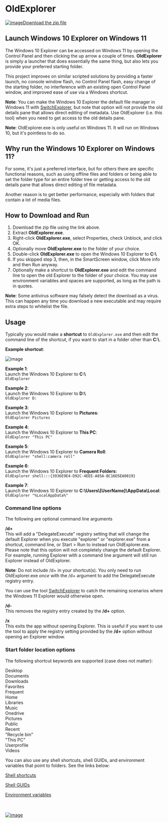 # OldExplorer

[![image](https://github.com/LesFerch/WinSetView/assets/79026235/0188480f-ca53-45d5-b9ff-daafff32869e)Download the zip file](https://github.com/LesFerch/OldExplorer/releases/download/2.1.1/OldExplorer.zip)

## Launch Windows 10 Explorer on Windows 11

The Windows 10 Explorer can be accessed on Windows 11 by opening the Control Panel and then clicking the up arrow a couple of times. **OldExplorer** is simply a launcher that does essentially the same thing, but also lets you provide your preferred starting folder.

This project improves on similar scripted solutions by providing a faster launch, no console window flash, no Control Panel flash, easy change of the starting folder, no interference with an existing open Control Panel window, and improved ease of use via a Windows shortcut.

**Note**: You can make the Windows 10 Explorer the default file manager in Windows 11 with [SwitchExplorer](https://lesferch.github.io/SwitchExplorer/), but note that option will not provide the old details pane that allows direct editing of metadata. Use OldExplorer (i.e. this tool) when you need to get access to the old details pane.

**Note**: OldExplorer.exe is only useful on Windows 11. It will run on Windows 10, but it's pointless to do so.

## Why run the Windows 10 Explorer on Windows 11?

For some, it's just a preferred interface, but for others there are specific functional reasons, such as using offline files and folders or being able to set the folder type for an entire folder tree or getting access to the old details pane that allows direct editing of file metadata.

Another reason is to get better performance, especially with folders that contain a lot of media files.

## How to Download and Run

1. Download the zip file using the link above.
2. Extract **OldExplorer.exe**.
3. Right-click **OldExplorer.exe**, select Properties, check Unblock, and click OK.
4. Optionally move **OldExplorer.exe** to the folder of your choice.
5. Double-click **OldExplorer.exe** to open the Windows 10 Explorer to **C:\\**
6. If you skipped step 3, then, in the SmartScreen window, click More info and then Run anyway.
7. Optionally make a shortcut to **OldExplorer.exe** and edit the command line to open the old Explorer to the folder of your choice. You may use environment variables and spaces are supported, as long as the path is in quotes.

**Note**: Some antivirus software may falsely detect the download as a virus. This can happen any time you download a new executable and may require extra steps to whitelist the file.

## Usage

Typically you would make a **shortcut** to `OldExplorer.exe` and then edit the command line of the shortcut, if you want to start in a folder other than **C:\\**.

**Example shortcut**:

![image](https://github.com/user-attachments/assets/c67b5bf6-bb52-4044-a89d-57f14db26719)


**Example 1**:\
Launch the Windows 10 Explorer to **C:\\**\
`OldExplorer`

**Example 2**:\
Launch the Windows 10 Explorer to **D:\\**\
`OldExplorer D:`

**Example 3**:\
Launch the Windows 10 Explorer to **Pictures**:\
`OldExplorer Pictures`

**Example 4**:\
Launch the Windows 10 Explorer to **This PC**:\
`OldExplorer "This PC"`

**Example 5**:\
Launch the Windows 10 Explorer to **Camera Roll**:\
`OldExplorer "shell:camera roll"`

**Example 6**:\
Launch the Windows 10 Explorer to **Frequent Folders**:\
`OldExplorer shell:::{3936E9E4-D92C-4EEE-A85A-BC16D5EA0819}`

**Example 7**:\
Launch the Windows 10 Explorer to **C:\Users\\[UserName]\AppData\Local**:\
`OldExplorer "%LocalAppData%"`

### Command line options

The following are optional command line arguments

**/d+**\
This will add a "DelegateExecute" registry setting that will change the default Explorer when you execute "explorer" or "explorer.exe" from a shortcut, command line, or Start > Run to instead run OldExplorer.exe. Please note that this option will not completely change the default Explorer. For example, running Explorer with a command line argument will still run Explorer instead of OldExplorer.

**Note**: Do not include /d+ in your shortcut(s). You only need to run OldExplorer.exe _once_ with the /d+ argument to add the DelegateExecute registry entry.

You can use the tool [SwitchExplorer](https://lesferch.github.io/SwitchExplorer/) to catch the remaining scenarios where the Windows 11 Explorer would otherwise open.

**/d-**\
This removes the registry entry created by the **/d+** option.

**/x**\
This exits the app without opening Explorer. This is useful if you want to use the tool to apply the registry setting provided by the **/d+** option without opening an Explorer window.

### Start folder location options

The following shortcut keywords are supported (case does not matter):

Desktop\
Documents\
Downloads\
Favorites\
Frequent\
Home\
Libraries\
Music\
Onedrive\
Pictures\
Public\
Recent\
"Recycle bin"\
"This PC"\
Userprofile\
Videos


You can also use any shell shortcuts, shell GUIDs, and environment variables that point to folders. See the links below:

[Shell shortcuts](https://www.elevenforum.com/t/list-of-windows-11-shell-commands-for-shell-folder-shortcuts.1080/)

[Shell GUIDs](https://www.elevenforum.com/t/list-of-windows-11-clsid-key-guid-shortcuts.1075/)

[Environment variables](https://www.elevenforum.com/t/complete-list-of-environment-variables-in-windows-11.11212/)

\
\
[![image](https://github.com/LesFerch/WinSetView/assets/79026235/63b7acbc-36ef-4578-b96a-d0b7ea0cba3a)](https://github.com/LesFerch/OldExplorer)
